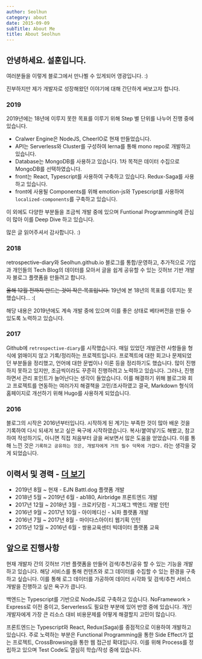 ```yaml
---
author: Seolhun
category: about
date: 2015-09-09
subTitle: About Me
title: About Seolhun
---
```


## 안녕하세요. 설훈입니다.

여러분들을 이렇게 블로그에서 만나뵐 수 있게되어 영광입니다. :)

진부하지만 제가 개발자로 성장해왔던 이야기에 대해 간단하게 써보고자 합니다.

### 2019

2019년에는 18년에 이루지 못한 목표를 이루기 위해 Step 별 단위를 나누어 진행 중에 있습니다.

- Cralwer Engine은 NodeJS, CheerIO로 현재 만들었습니다.
- API는 Serverless와 Cluster를 구성하여 lerna를 통해 mono repo로 개발하고 있습니다.
- Database는 MongoDB를 사용하고 있습니다. 1차 목적은 데이터 수집으로 MongoDB를 선택하였습니다.
- front는 React, Typescript를 사용하여 구축하고 있습니다. Redux-Saga를 사용하고 있습니다.
- front에 사용될 Components를 위해 emotion-js와 Typescript를 사용하여 `localized-components`를 구축하고 있습니다.

이 외에도 다양한 부분들을 조금씩 개발 중에 있으며 Funtional Programming에 관심이 많아 이를 Deep Dive 하고 있습니다.

많은 글 읽어주셔서 감사합니다. :)

### 2018

retrospective-diary와 Seolhun.github.io 블로그를 통합/운영하고, 추가적으로 기업과 개인들의 Tech Blog의 데이터를 모아서 글을 쉽게 공유할 수 있는 깃허브 기반 개발자 블로그 플랫폼을 만들려고 합니다.

~~올해 12월 전까지 만드는 것이 작은 목표입니다.~~ 19년에 본 18년의 목표를 이루지는 못했습니다... :(

해당 내용은 2019년에도 계속 개발 중에 있으며 이를 좋은 상태로 베타버전을 만들 수 있도록 노력하고 있습니다.

### 2017

Github에 `retrospective-diary`를 시작했습니다. 매일 있었던 개발관련 사항들을 형식에 얽매이지 않고 기록/정리하는 프로젝트입니다. 프로젝트에 대한 회고나 문제되었던 부분들을 정리했고, 언어에 대한 문법이나 이론 등을 정리하기도 했습니다. 많이 진행하지 못하고 있지만, 조금씩이라도 꾸준히 진행하려고 노력하고 있습니다. 그러나, 진행하면서 관리 포인트가 늘어난다는 생각이 들었습니다. 이를 해결하기 위해 블로그와 회고 프로젝트를 연동하는 여러가지 해결책을 고민/조사하였고 결국, Markdown 형식의 홈페이지로 개선하기 위해 Hugo를 사용하게 되었습니다.

### 2016

블로그의 시작은 2016년부터입니다. 시작하게 된 계기는 부족한 것이
많아 배운 것을 기록하여 다시 되새겨 보고 싶은 욕구에
시작하였습니다. 복사/붙여넣기도 해봤고, 참고하여 작성하기도,
아니면 직접 처음부터 글을 써보면서 많은 도움을 얻었습니다. 이를
통해 느낀 것은 `기록하고 공유하는 것은, 개발자에게 거의 필수 덕목에 가깝다.` 라는 생각을 갖게 되었습니다.

## 이력서 및 경력 - [더 보기](/files/seolhun_resume.pdf)

- 2019년 8월 ~ 현재 - EJN Battl.dog 플랫폼 개발
- 2018년 5월 ~ 2019년 6월 - ab180, Airbridge 프론트엔드 개발
- 2017년 12월 ~ 2018년 3월 - 크로키닷컴 - 지그재그 백엔드 개발 인턴
- 2016년 9월 ~ 2017년 10월 - 아이메디신 - 뇌파 플랫폼 개발
- 2016년 7월 ~ 2017년 8월 - 마이다스아이티 웹기획 인턴
- 2015년 12월 ~ 2016년 6월 - 쌍용교육센터 빅데이터 플랫폼 교육

## 앞으로 진행사항

현재 개발자 간의 깃허브 기반 플랫폼을 만들어 검색/추천/공유 할 수 있는 기능을 개발하고 있습니다. 해당 서비스를 통해 컨텐츠와 로그 데이터를 수집할 수 있는 환경을 구축하고 싶습니다. 이를 통해 로그 데이터를 가공하여 데이터 시각화 및 검색/추천 서비스 개발을 진행하고 싶은 욕구가 큽니다. 

백엔드는 Typescript를 기반으로 NodeJS로 구축하고 있습니다. NoFramework > Express로 이전 중이고, Serverless도 필요한 부분에 있어 반영 중에 있습니다. 개인 개발자에게 가장 큰 리소스 대비 비용문제를 어떻게 해결할지 고민이 많습니다.

프론트엔드는 Typescript와 React, Redux(Saga)를 중점적으로 이용하여 개발하고 있습니다. 주로 노력하는 부분은 Functional Programming을 통한 Side Effect가 없는 프로젝트, CrossBrowsing을 통한 웹 접근성 확대입니다. 이를 위해 Process를 정립하고 있으며 Test Code도 열심히 학습/작성 중에 있습니다.
